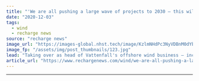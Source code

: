 ```yaml
---
title: "'We are all pushing a large wave of projects to 2030 – this will not make it easy for anyone'"
date: "2020-12-03"
tags: 
  - wind
  - recharge news
source: "recharge news"
image_url: "https://images-global.nhst.tech/image/KzlmNHdPc3NyVDBnM0dYbjdpaDRMbEc1Ujg2SzBrUGg4NGFScjAvZllUOD0=/nhst/binary/ec9e532e99e141f46e08c8995153c1d1"
image_fp: "/assets/img/post_thumbnails/123.jpg"
lead: "Taking over as head of Vattenfall's offshore wind business – including Europe's first zero-subsidy project – during Covid has taught Catrin Jung 'quite a bit', she tells Darius Snieckus"
article_url: "https://www.rechargenews.com/wind/we-are-all-pushing-a-large-wave-of-projects-to-2030-this-will-not-make-it-easy-for-anyone/2-1-923180"
---
```


---
